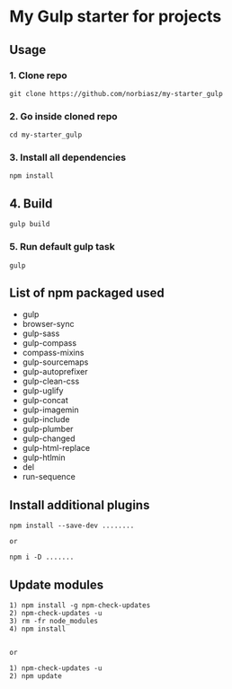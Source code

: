 # My Gulp starter for projects #

## Usage

### 1. Clone repo
```
git clone https://github.com/norbiasz/my-starter_gulp
```

### 2. Go inside cloned repo
```
cd my-starter_gulp
```

### 3. Install all dependencies 
```
npm install
```

## 4. Build 
```
gulp build
```

### 5. Run default gulp task
```
gulp
```



## List of npm packaged used

- gulp
- browser-sync
- gulp-sass
- gulp-compass
- compass-mixins
- gulp-sourcemaps
- gulp-autoprefixer
- gulp-clean-css
- gulp-uglify
- gulp-concat
- gulp-imagemin
- gulp-include
- gulp-plumber
- gulp-changed
- gulp-html-replace
- gulp-htlmin
- del
- run-sequence


## Install additional plugins
```
npm install --save-dev ........ 

or

npm i -D .......
```


## Update modules ##
```
1) npm install -g npm-check-updates
2) npm-check-updates -u
3) rm -fr node_modules
4) npm install


or

1) npm-check-updates -u
2) npm update
```
